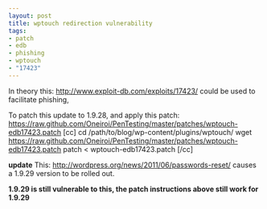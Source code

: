 ```yaml
--- 
layout: post
title: wptouch redirection vulnerability
tags: 
- patch
- edb
- phishing
- wptouch
- "17423"
---
```

In theory this: <a href="http://www.exploit-db.com/exploits/17423/">http://www.exploit-db.com/exploits/17423/</a> could be used to facilitate phishing, 

To patch this update to 1.9.28, and apply this patch: <a href="https://raw.github.com/Oneiroi/PenTesting/master/patches/wptouch-edb17423.patch">https://raw.github.com/Oneiroi/PenTesting/master/patches/wptouch-edb17423.patch
</a>
[cc]
cd /path/to/blog/wp-content/plugins/wptouch/
wget https://raw.github.com/Oneiroi/PenTesting/master/patches/wptouch-edb17423.patch
patch < wptouch-edb17423.patch
[/cc]

<strong>update</strong> This: <a href="http://wordpress.org/news/2011/06/passwords-reset/">http://wordpress.org/news/2011/06/passwords-reset/</a> causes a 1.9.29 version to be rolled out.

<strong>1.9.29 is still vulnerable to this, the patch instructions above still work for 1.9.29</strong>




